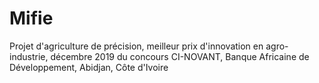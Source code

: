 # Mifie
Projet d'agriculture de précision, meilleur prix d'innovation en agro-industrie, décembre 2019 du concours CI-NOVANT, Banque Africaine de Développement, Abidjan, Côte d'Ivoire
